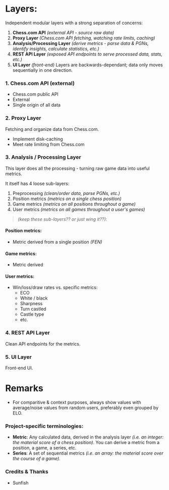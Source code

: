 # Layers:
Independent modular layers with a strong separation of concerns:
1. **Chess.com API** *(external API - source raw data)*
2. **Proxy Layer** *(Chess.com API fetching, watching rate limits, caching)*
3. **Analysis/Processing Layer** *(derive metrics - parse data & PGNs, identify insights, calculate statistics, etc.)*
4. **REST API Layer** *(exposed API endpoints to serve processed data, stats, etc.)*
5. **UI Layer** *(front-end)*
Layers are backwards-dependant; data only moves sequentially in one direction.

### 1. Chess.com API (external)
 - Chess.com public API
 - External
 - Single origin of all data

### 2. Proxy Layer
Fetching and organize data from Chess.com.
 - Implement disk-caching
 - Meet rate limiting from Chess.com

### 3. Analysis / Processing Layer
This layer does all the processing - turning raw game data into useful metrics.

It itself has 4 loose sub-layers:
 1. Preprocessing *(clean/order data, parse PGNs, etc.)*
 2. Position metrics *(metrics on a single chess position)*
 3. Game metrics *(metrics on all positions throughout a game)*
 4. User metrics *(metrics on all games throughout a user's games)*
>*(keep these sub-layers?? or just wing it??)*:


#### Position metrics:
 - Metric derived from a single position *(FEN)*
#### Game metrics:
 - Metric derived 
#### User metrics:
  - Win/loss/draw rates vs. specific metrics:
    - ECO
    - White / black
    - Sharpness
    - Turn castled
    - Castle type
    - etc.

### 4. REST API Layer
Clean API endpoints for the metrics.

### 5. UI Layer

Front-end UI.


# Remarks
- For comparitive & context purposes, always show values with average/noise values from random users, preferably even grouped by ELO.

### Project-specific terminologies:
- **Metric**: Any calculated data, derived in the analysis layer *(i.e. an integer: the material score of a chess position)*. You can derive a metric from a position, a game, a series, etc.
- **Series**: A set of sequential metrics *(i.e. an array: the material score over the course of a game)*.



### Credits & Thanks
- Sunfish
